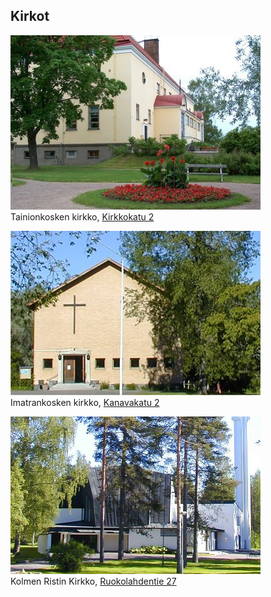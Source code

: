 ## Kirkot

![Tainionkosken kirkko](/kirkot/tk-kirkko.jpg)
<br>
Tainionkosken kirkko,
[Kirkkokatu 2](http://maps.google.com/?q=Kirkkokatu+2,+Imatra)

![Imatrankosken kirkko](/kirkot/ik-kirkko.jpg)
<br>
Imatrankosken kirkko,
[Kanavakatu 2](http://maps.google.com/?q=Kanavakatu+2,+Imatra)

![Kolmen ristin kirkko](/kirkot/krk.jpg)
<br>
Kolmen Ristin Kirkko,
[Ruokolahdentie 27](http://maps.google.com/?q=Ruokolahdentie+27,+Imatra)

